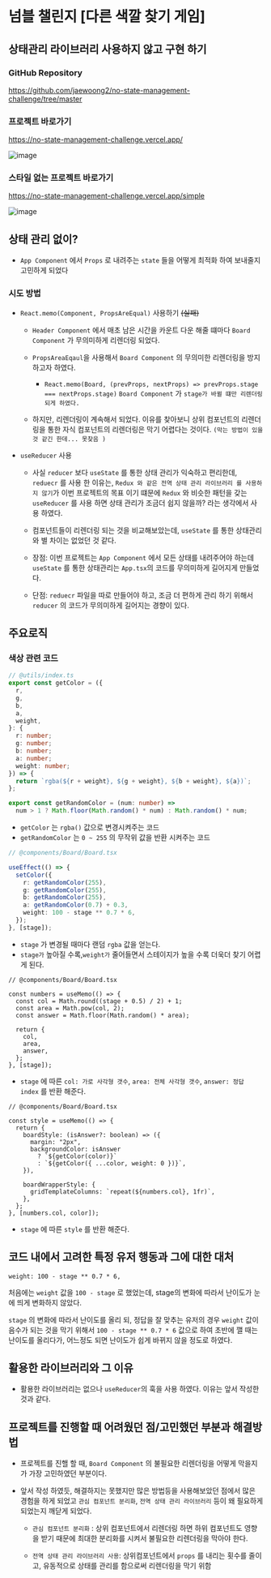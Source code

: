 # 넘블 챌린지 [다른 색깔 찾기 게임]

## 상태관리 라이브러리 사용하지 않고 구현 하기

### GitHub Repository

https://github.com/jaewoong2/no-state-management-challenge/tree/master

### 프로젝트 바로가기

https://no-state-management-challenge.vercel.app/

![image](https://user-images.githubusercontent.com/63512217/152742656-42ae6333-e253-40b3-8e0b-b0c88747db89.png)

### 스타일 없는 프로젝트 바로가기

https://no-state-management-challenge.vercel.app/simple

![image](https://user-images.githubusercontent.com/63512217/152742923-0a6b48b1-d7b1-475c-b2d6-4af4c721c2f8.png)

## 상태 관리 없이?

- `App Component` 에서 `Props` 로 내려주는 `state` 들을 어떻게 최적화 하여 보내줄지 고민하게 되었다

### 시도 방법

- `React.memo(Component, PropsAreEqual)` 사용하기 ~~(실패)~~

  - `Header Component` 에서 매초 남은 시간을 카운트 다운 해줄 떄마다 `Board Component` 가 무의미하게 리렌더링 되었다.
  - `PropsAreaEqaul`을 사용해서 `Board Component` 의 무의미한 리렌더링을 방지 하고자 하였다.

    - `React.memo(Board, (prevProps, nextProps) => prevProps.stage === nextProps.stage)` `Board Component` 가 `stage가 바뀔 떄만 리렌더링 되게 하였다.`

  - 하지만, 리렌더링이 계속해서 되었다. 이유를 찾아보니 상위 컴포넌트의 리렌더링을 통한 자식 컴포넌트의 리렌더링은 막기 어렵다는 것이다. `(막는 방법이 있을 것 같긴 한데... 못찾음 )`

- `useReducer` 사용

  - 사실 `reducer` 보다 `useState` 를 통한 상태 관리가 익숙하고 편리한데, `reduecr` 를 사용 한 이유는, `Redux 와 같은 전역 상태 관리 라이브러리 를 사용하지 않기`가 이번 프로젝트의 목표 이기 떄문에 `Redux` 와 비슷한 패턴을 갖는 `useReducer` 를 사용 하면 상태 관리가 조금더 쉽지 않을까? 라는 생각에서 사용 하였다.

  - 컴포넌트들이 리렌더링 되는 것을 비교해보았는데, `useState` 를 통한 상태관리와 별 차이는 없었던 것 같다.

  - 장점: 이번 프로젝트는 `App Component` 에서 모든 상태를 내려주어야 하는데 `useState` 를 통한 상태관리는 `App.tsx`의 코드를 무의미하게 길어지게 만들었다.

  - 단점: `reduecr` 파일을 따로 만들어야 하고, 조금 더 편하게 관리 하기 위해서 `reducer` 의 코드가 무의미하게 길어지는 경향이 있다.

## 주요로직

### 색상 관련 코드

```ts
// @utils/index.ts
export const getColor = ({
  r,
  g,
  b,
  a,
  weight,
}: {
  r: number;
  g: number;
  b: number;
  a: number;
  weight: number;
}) => {
  return `rgba(${r + weight}, ${g + weight}, ${b + weight}, ${a})`;
};

export const getRandomColor = (num: number) =>
  num > 1 ? Math.floor(Math.random() * num) : Math.random() * num;
```

- `getColor` 는 `rgba()` 값으로 변경시켜주는 코드
- `getRandomColor` 는 `0 ~ 255` 의 무작위 값을 반환 시켜주는 코드

```ts
// @components/Board/Board.tsx

useEffect(() => {
  setColor({
    r: getRandomColor(255),
    g: getRandomColor(255),
    b: getRandomColor(255),
    a: getRandomColor(0.7) + 0.3,
    weight: 100 - stage ** 0.7 * 6,
  });
}, [stage]);
```

- `stage` 가 변경될 때마다 랜덤 `rgba` 값을 얻는다.
- `stage가` 높아질 수록,`weight가` 줄어들면서 스테이지가 높을 수록 더욱더 찾기 어렵게 된다.

```tsx
// @components/Board/Board.tsx

const numbers = useMemo(() => {
  const col = Math.round((stage + 0.5) / 2) + 1;
  const area = Math.pow(col, 2);
  const answer = Math.floor(Math.random() * area);

  return {
    col,
    area,
    answer,
  };
}, [stage]);
```

- `stage` 에 따른 `col: 가로 사각형 갯수`, `area: 전체 사각형 갯수`, `answer: 정답 index` 를 반환 해준다.

```tsx
// @components/Board/Board.tsx

const style = useMemo(() => {
  return {
    boardStyle: (isAnswer?: boolean) => ({
      margin: "2px",
      backgroundColor: isAnswer
        ? `${getColor(color)}`
        : `${getColor({ ...color, weight: 0 })}`,
    }),

    boardWrapperStyle: {
      gridTemplateColumns: `repeat(${numbers.col}, 1fr)`,
    },
  };
}, [numbers.col, color]);
```

- `stage` 에 따른 `style` 를 반환 해준다.

## 코드 내에서 고려한 특정 유저 행동과 그에 대한 대처

```tsx
weight: 100 - stage ** 0.7 * 6,
```

처음에는 `weight` 값을 `100 - stage` 로 했었는데, stage의 변화에 따라서 난이도가 눈에 띄게 변화하지 않았다.

`stage` 의 변화에 따라서 난이도를 올리 되, 정답을 잘 맞추는 유저의 경우 `weight` 값이 음수가 되는 것을 막기 위해서 `100 - stage ** 0.7 * 6` 값으로 하여 초반에 깰 때는 난이도를 올리다가, 어느정도 되면 난이도가 쉽게 바뀌지 않을 정도로 하였다.

## 활용한 라이브러리와 그 이유

- 활용한 라이브러리는 없으나 `useReducer`의 훅을 사용 하였다. 이유는 앞서 작성한 것과 같다.

## 프로젝트를 진행할 때 어려웠던 점/고민했던 부분과 해결방법

- 프로젝트를 진핼 할 때, `Board Component` 의 불필요한 리렌더링을 어떻게 막을지가 가장 고민하였던 부분이다.

- 앞서 작성 하였듯, 해결하지는 못했지만 많은 방법등을 사용해보았던 점에서 많은 경험을 하게 되었고 `관심 컴포넌트 분리화`, `전역 상태 관리 라이브러리` 등이 왜 필요하게 되었는지 깨닫게 되었다.

  - `관심 컴포넌트 분리화` : 상위 컴포넌트에서 리렌더링 하면 하위 컴포넌트도 영향을 받기 때문에 최대한 분리화를 시켜서 불필요한 리렌더링을 막아야 한다.

  - `전역 상태 관리 라이브러리 사용`: 상위컴포넌트에서 `props` 를 내리는 횟수를 줄이고, 유동적으로 상태를 관리를 함으로써 리렌더링을 막기 위함
